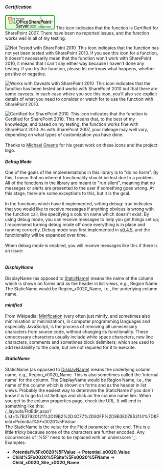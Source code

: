 <h4><a name="Certification"></a><em>Certification</em></h4>

![Certified for SharePoint 2007](/docs/_images/sp2007-cert.jpg)
This icon indicates that the function is Certified for SharePoint 2007. There have been no reported issues, and the function works well in all of my testing.<br /> </p>



<p><img style="float: left; padding-right: .5em;" title="Not Tested with SharePoint 2010" src="http://www.sympraxisconsulting.com/SPServices/sp2010-notest.jpg" alt="Not Tested with SharePoint 2010" />This icon indicates that the function has not yet been tested with SharePoint 2010. If you see this icon for a function, it doesn&rsquo;t necessarily mean that the function won&rsquo;t work with SharePoint 2010, it means that I can't say either way because I haven&rsquo;t done any testing. If you try the function, please let me know what happens, whether positive or negative.<br /> </p>
<p><img style="float: left; padding-right: .5em;" title="Works with Caveats with SharePoint 2010" src="http://www.sympraxisconsulting.com/SPServices/sp2010-works.jpg" alt="Works with Caveats with SharePoint 2010" />This icon indicates that the function has been tested and works with SharePoint 2010 but that there are some caveats. In each case where you see this icon, you&rsquo;ll also see explicit details of what you need to consider or watch for to use the function with SharePoint 2010.<br /> </p>
<p><img style="float: left; padding-right: .5em;" title="Certified for SharePoint 2010" src="http://www.sympraxisconsulting.com/SPServices/sp2010-cert.jpg" alt="Certified for SharePoint 2010" />This icon indicates that the function is Certified for SharePoint 2010. This means that, to the best of my knowledge, and based on my testing, the function works fine with SharePoint 2010. As with SharePoint 2007, your mileage may well vary, depending on what types of customization you have done.<br /> <br /> Thanks to <a href="http://htdweb.com/">Michael Greene</a> for his great work on these icons and the project logo.</p>

<h4><a name="DebugMode"></a><em>Debug Mode</em></h4>
<p>One of the goals of the implementations in this library is to "do no harm". By this, I mean that no inherent functionality should be lost due to a problem. All of the functions in the library are meant to "run silent", meaning that no messages or alerts are presented to the user if something goes wrong. At this stage, there are some exceptions to this, but it is the goal.<br /> <br /> In the functions which have it implemented, setting <span class="codeInline">debug: true</span> indicates that you would like to receive messages if anything obvious is wrong with the function call, like specifying a column name which doesn't exist. By using debug mode, you can receive messages to help you get things set up; I recommend turning debug mode off once everything is in place and running correctly. Debug mode was first implemented in <a href="http://spservices.codeplex.com/Release/ProjectReleases.aspx?ReleaseId=35706"> v0.4.5</a>, and the functionality will be expanded over time.<br /> <br /> When debug mode is enabled, you will receive messages like this if there is an issue:<br /> <img src="http://mdasblog.files.wordpress.com/2009/11/image.png" alt="" /></p>
<h4><a name="DisplayName"></a><em>DisplayName</em></h4>
<p>DisplayName (as opposed to <a href="/wikipage?title=Glossary&amp;referringTitle=Glossary&amp;ANCHOR#StaticName"> StaticName</a>) means the name of the column which is shown on forms and as the header in list views, e.g., <span class="codeInline">Region Name</span>. The StaticName would be <span class="codeInline"> Region_x0020_Name</span>, i.e., the underlying column name.</p>
<h4><a name="minified"></a><em>minified</em></h4>
<p>From Wikipedia: <a href="http://en.wikipedia.org/wiki/Minify">Minification</a> (very often just minify, and sometimes also minimisation or minimization), in computer programming languages and especially JavaScript, is the process of removing all unnecessary characters from source code, without changing its functionality. These unnecessary characters usually include white space characters, new line characters, comments and sometimes block delimiters; which are used to add readability to the code, but are not required for it to execute.</p>
<h4><a name="StaticName"></a><em>StaticName</em></h4>
<p>StaticName (as opposed to <a href="/wikipage?title=Glossary&amp;referringTitle=Glossary&amp;ANCHOR#DisplayName"> DisplayName</a>) means the underlying column name, e.g., <span class="codeInline"> Region_x0020_Name</span>. This is also sometimes called the 'internal name' for the column. The DisplayName would be <span class="codeInline">Region Name</span>, i.e., the name of the column which is shown on forms and as the header in list views. Probably the easiest way to determine the StaticName if you don't know it is to go to List Settings and click on the column name link. When you get to the column properties page, check the URL. It will end in something like this:<br /> <span class="codeInline">/_layouts/FldEdit.aspx?List=%7B37920121%2D19B2%2D4C77%2D92FF%2D8B3E07853114%7D&amp;Field=Potential%5Fx0020%5FValue</span><br /> The StaticName is the value for the Field parameter at the end. This is a little tricky because some of the characters are further encoded. Any occurrences of '%5F' need to be replaced with an underscore '_'. Examples:</p>
<ul>
<li><strong><span class="codeInline">Potential%5Fx0020%5FValue</span></strong> -&gt; <strong><span class="codeInline">Potential_x0020_Value</span></strong></li>
<li><strong><span class="codeInline">Child%5Fx0020%5FSite%5Fx0020%5FName</span></strong> -&gt; <strong><span class="codeInline">Child_x0020_Site_x0020_Name</span></strong></li>
</ul>